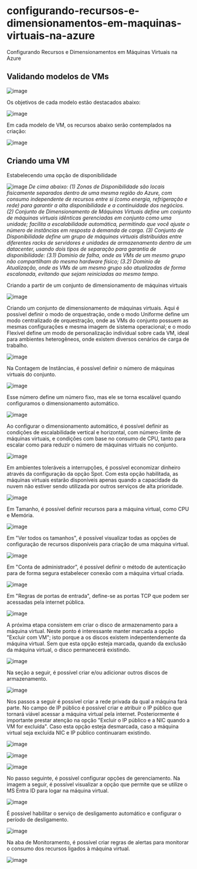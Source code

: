 # configurando-recursos-e-dimensionamentos-em-maquinas-virtuais-na-azure
Configurando Recursos e Dimensionamentos em Máquinas Virtuais na Azure

## Validando modelos de VMs

![image](https://github.com/user-attachments/assets/13c98169-ed3e-4797-8f87-8b3d13ae875c)

Os objetivos de cada modelo estão destacados abaixo:

![image](https://github.com/user-attachments/assets/dbf28497-0660-4877-b0a1-b54f226e28ae)

Em cada modelo de VM, os recursos abaixo serão contemplados na criação:

![image](https://github.com/user-attachments/assets/855f169b-f277-4176-a8d4-a7eb0949fef7)

## Criando uma VM

Estabelecendo uma opção de disponibilidade

![image](https://github.com/user-attachments/assets/d7ab8db0-cdfe-457a-a983-bc88f237c24b)
*De cima abaixo: (1) Zonas de Disponibilidade são locais fisicamente separados dentro de uma mesma região do Azure, com consumo independente de recursos entre si (como energia, refrigeração e rede) para garantir a alta disponibilidade e a continuidade dos negócios. (2) Conjunto de Dimensionamento de Máquinas Virtuais define um conjunto de máquinas virtuais idênticas gerenciadas em conjunto como uma unidade; facilita a escalabilidade automática, permitindo que você ajuste o número de instâncias em resposta à demanda de carga. (3) Conjunto de Disponibilidade define um grupo de máquinas virtuais distribuídas entre diferentes racks de servidores e unidades de armazenamento dentro de um datacenter, usando dois tipos de separação para garantia de disponibilidade: (3.1) Domínio de falha, onde as VMs de um mesmo grupo não compartilham do mesmo hardware físico; (3.2) Domínio de Atualização, onde as VMs de um mesmo grupo são atualizadas de forma escalonada, evitando que sejam reiniciadas ao mesmo tempo.*

Criando a partir de um conjunto de dimensionamento de máquinas virtuais

![image](https://github.com/user-attachments/assets/d5342517-c908-4973-84eb-63ea65f29a27)

Criando um conjunto de dimensionamento de máquinas virtuais. Aqui é possível definir o modo de orquestração, onde o modo Uniforme define um modo centralizado de orquestração, onde as VMs do conjunto possuem as mesmas configurações e mesma imagem de sistema operacional; e o modo Flexível define um modo de personalização individual sobre cada VM, ideal para ambientes heterogêneos, onde existem diversos cenários de carga de trabalho.

![image](https://github.com/user-attachments/assets/911e8826-de16-467c-8385-1829358fa958)

Na Contagem de Instâncias, é possível definir o número de máquinas virtuais do conjunto.

![image](https://github.com/user-attachments/assets/ed7a6e37-0af9-4b26-849d-ecbfc41797dd)

Esse número define um número fixo, mas ele se torna escalável quando configuramos o dimensionamento automático. 

![image](https://github.com/user-attachments/assets/6d8dcbfc-a4f5-455c-a773-05c76356c994)

Ao configurar o dimensionamento automático, é possível definir as condições de escalabilidade vertical e horizontal, com número-limite de máquinas virtuais, e condições com base no consumo de CPU, tanto para escalar como para reduzir o número de máquinas virtuais no conjunto.

![image](https://github.com/user-attachments/assets/1aff5517-79d0-4ad3-becd-180c090ab922)

Em ambientes toleráveis a interrupções, é possível economizar dinheiro através da configuração da opção Spot. Com esta opção habilitada, as máquinas virtuais estarão disponíveis apenas quando a capacidade da nuvem não estiver sendo utilizada por outros serviços de alta prioridade.

![image](https://github.com/user-attachments/assets/fc84c85e-a4d6-4d26-8943-da90db125823)

Em Tamanho, é possível definir recursos para a máquina virtual, como CPU e Memória.

![image](https://github.com/user-attachments/assets/74fe25a8-ce35-4dcb-af7c-a5c1f1cc8fb6)

Em "Ver todos os tamanhos", é possível visualizar todas as opções de configuração de recursos disponíveis para criação de uma máquina virtual.

![image](https://github.com/user-attachments/assets/ef67da80-498c-4611-b997-5c5531a81d23)

Em "Conta de administrador", é possível definir o método de autenticação para de forma segura estabelecer conexão com a máquina virtual criada.

![image](https://github.com/user-attachments/assets/ed5f4953-f4bf-4451-aff7-37bde4f5c0c9)

Em "Regras de portas de entrada", define-se as portas TCP que podem ser acessadas pela internet pública.

![image](https://github.com/user-attachments/assets/4f5d984e-aa4f-4202-8ec2-c3474171899b)

A próxima etapa consistem em criar o disco de armazenamento para a máquina virtual. Neste ponto é interessante manter marcada a opção "Excluir com VM"; isto porque a os discos existem indepentendemente da máquina virtual. Sem que esta opção esteja marcada, quando da exclusão da máquina virtual, o disco permanecerá existindo.

![image](https://github.com/user-attachments/assets/7774caac-c481-4f5d-b96a-bec3a5384886)

Na seção a seguir, é possível criar e/ou adicionar outros discos de armazenamento.

![image](https://github.com/user-attachments/assets/97be9ce5-023a-4b03-bfd9-4c88f29d0376)

Nos passos a seguir é possível criar a rede privada da qual a máquina fará parte. No campo de IP público é possível criar e atribuir o IP público que tornará viável acessar a máquina virtual pela internet. Posteriormente é importante prestar atenção na opção "Excluir o IP público e a NIC quando a VM for excluída". Caso esta opção esteja desmarcada, caso a máquina virtual seja excluída NIC e IP público continuaram existindo.

![image](https://github.com/user-attachments/assets/35f942e1-7473-4fd7-96db-5b0052df3f94)

![image](https://github.com/user-attachments/assets/6d80d12e-1284-4cf8-9ad8-628f76e58757)

![image](https://github.com/user-attachments/assets/90446db5-9e4b-4732-8c73-6dd2ea662d63)

No passo seguinte, é possível configurar opções de gerenciamento. Na imagem a seguir, é possível visualizar a opção que permite que se utilize o MS Entra ID para logar na máquina virtual.

![image](https://github.com/user-attachments/assets/bf12bccb-c5d0-4146-bcf3-d488ccc42aa2)

É possível habilitar o serviço de desligamento automático e configurar o período de desligamento.

![image](https://github.com/user-attachments/assets/99c50930-8196-4f11-ba75-14bbfcb7f7fd)

Na aba de Monitoramento, é possível criar regras de alertas para monitorar o consumo dos recursos ligados à máquina virtual.

![image](https://github.com/user-attachments/assets/3157f6c4-b943-46dd-a877-581bad36b062)










